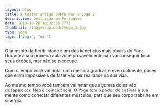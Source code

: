 ```yaml
---
layout: blog
title: a testar Artigo sobre mar e yoga 2
description: Descriçao em Portugues
date: 2019-10-28T10:32:55.777Z
thumbnail: /images/uploads/yoga_2.jpg
type: yoga
tags: ["yoga", "mar"]
---
```

O aumento da  flexibilidade é um dos benefícios mais óbvios do Yoga. Durante a sua primeira aula você provavelmente não vai conseguir tocar seus dedões, mas não se preocupe.



Com o tempo você vai notar uma melhora gradual, e eventualmente, poses que eram impossíveis de fazer vão ser realidade na sua vida.



Ao mesmo tempo você também vai notar que algumas dores vão desaparecer. Não é coincidência. O Yoga tem o poder de ensinar à sua mente como conectar diferentes músculos, para que seu corpo trabalhe em sinergia.
